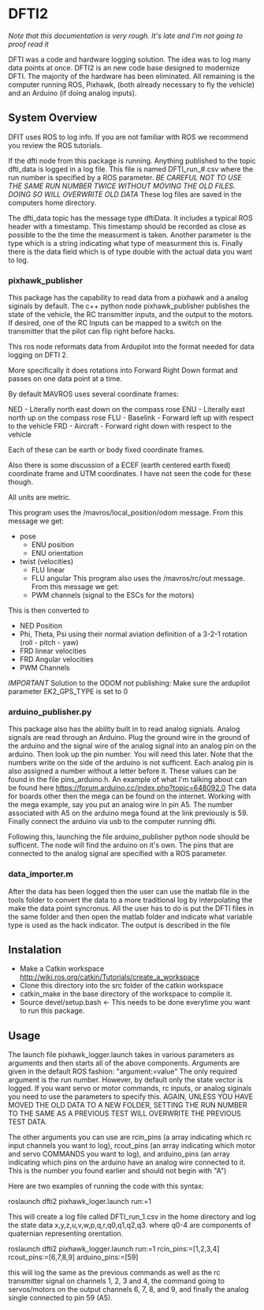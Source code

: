 # DFTI2

*Note that this documentation is very rough. It's late and I'm not going to proof read it*

DFTI was a code and hardware logging solution. The idea was to log many data points at once. DFTI2 is an new code base designed to modernize DFTI. The majority of the hardware has been eliminated. All remaining is the computer running ROS, Pixhawk, (both already necessary to fly the vehicle) and an Arduino (if doing analog inputs).

## System Overview

DFIT uses ROS to log info. If you are not familiar with ROS we recommend you review the ROS tutorials.

If the dfti node from this package is running. Anything published to the topic dfti_data is logged in a log file. This file is named DFTI_run_#.csv where the run number is specified by a ROS parameter. *BE CAREFUL NOT TO USE THE SAME RUN NUMBER TWICE WITHOUT MOVING THE OLD FILES. DOING SO WILL OVERWRITE OLD DATA* These log files are saved in the computers home directory.

The dfti_data topic has the message type dftiData. It includes a typical ROS header with a timestamp. This timestamp should be recorded as close as possible to the the time the measurment is taken. Another parameter is the type which is a string indicating what type of measurment this is. Finally there is the data field which is of type double with the actual data you want to log.

### pixhawk_publisher
This package has the capability to read data from a pixhawk and a analog siginals by default. The c++ python node pixhawk_publisher publishes the state of the vehicle, the RC transmitter inputs, and the output to the motors. If desired, one of the RC Inputs can be mapped to a switch on the transmitter that the pilot can flip right before hacks.

This ros node reformats data from Ardupilot into the format needed for data logging on DFTI 2.

More specifically it does rotations into Forward Right Down format and passes on one data point at a time.

By default MAVROS uses several coordinate frames:

NED - Literally north east down on the compass rose
ENU - Literally east north up on the compass rose
FLU - Baselink - Forward left
up with respect to the vehicle
FRD - Aircraft - Forward right down with respect to the vehicle

Each of these can be earth or body fixed coordinate frames.

Also there is some discussion of a ECEF (earth centered earth fixed) coordinate frame and UTM coordinates. I have not seen the code for these though.

All units are metric.

This program uses the /mavros/local_position/odom message. From this message we get:
- pose
  - ENU position
  - ENU orientation
- twist (velocities)
  - FLU linear
  - FLU angular
This program also uses the /mavros/rc/out message. From this message we get:
  - PWM channels (signal to the ESCs for the motors)

This is then converted to
- NED Position
- Phi, Theta, Psi using their normal aviation definition of a 3-2-1 rotation (roll - pitch - yaw)
- FRD linear velocities
- FRD Angular velocities
- PWM Channels

*IMPORTANT*
Solution to the ODOM not publishing:
Make sure the ardupilot parameter EK2_GPS_TYPE is set to 0

### arduino_publisher.py
This package also has the ability built in to read analog signials. Analog signals are read through an Arduino. Plug the ground wire in the ground of the arduino and the signal wire of the analog signal into an analog pin on the arduino. Then look up the pin number. You will need this later. Note that the numbers write on the side of the arduino is not sufficent. Each analog pin is also assigned a number without a letter before it. These values can be found in the file pins_arduino.h. An example of what I'm talking about can be found here https://forum.arduino.cc/index.php?topic=648092.0 The data for boards other then the mega can be found on the internet. Working with the mega example, say you put an analog wire in pin A5. The number associated with A5 on the arduino mega found at the link previously is 59. Finally connect the arduino via usb to the computer running dfti.

Following this, launching the file arduino_publisher python node should be sufficent. The node will find the arduino on it's own. The pins that are connected to the analog signal are specified with a ROS parameter.

### data_importer.m
After the data has been logged then the user can use the matlab file in the tools folder to convert the data to a more traditional log by interpolating the make the data point syncronus. All the user has to do is put the DFTI files in the same folder and then open the matlab folder and indicate what variable type is used as the hack indicator. The output is described in the file

## Instalation

- Make a Catkin workspace http://wiki.ros.org/catkin/Tutorials/create_a_workspace
- Clone this directory into the src folder of the catkin workspace
- catkin_make in the base directory of the workspace to compile it.
- Source devel/setup.bash       <- This needs to be done everytime you want to run this package.

## Usage

The launch file pixhawk_logger.launch takes in various parameters as arguments and then starts all of the above components. Arguments are given in the default ROS fashion: "argument:=value" The only required argument is the run number. However, by default only the state vector is logged. If you want servo or motor commands, rc inputs, or analog siginals you need to use the parameters to specify this. AGAIN, UNLESS YOU HAVE MOVED THE OLD DATA TO A NEW FOLDER, SETTING THE RUN NUMBER TO THE SAME AS A PREVIOUS TEST WILL OVERWRITE THE PREVIOUS TEST DATA.

The other arguments you can use are rcin_pins (a array indicating which rc input channels you want to log), rcout_pins (an array indicating which motor and servo COMMANDS you want to log), and arduino_pins (an array indicating which pins on the arduino have an analog wire connected to it. This is the number you found earlier and should not begin with "A")

Here are two examples of running the code with this syntax:

roslaunch dfti2 pixhawk_loger.launch run:=1

This will create a log file called DFTI_run_1.csv in the home directory and log the state data x,y,z,u,v,w,p,q,r,q0,q1,q2,q3. where q0-4 are components of quaternian representing orentation.

roslaunch dfti2 pixhawk_logger.launch run:=1 rcin_pins:=[1,2,3,4] rcout_pins:=[6,7,8,9] arduino_pins:=[59]

this will log the same as the previous commands as well as the rc transmitter signal on channels 1, 2, 3 and 4, the command going to servos/motors on the output channels 6, 7, 8, and 9, and finally the analog single connected to pin 59 (A5).
